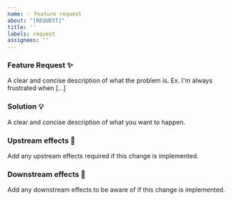 ```yaml
---
name: ✨ Feature request
about: "[REQUEST]"
title: ''
labels: request
assignees: ''
---
```


### Feature Request ✨

A clear and concise description of what the problem is. Ex. I'm always frustrated when [...]

### Solution 💡

A clear and concise description of what you want to happen.

### Upstream effects 🚿

Add any upstream effects required if this change is implemented.

### Downstream effects 🚿

Add any downstream effects to be aware of if this change is implemented.
